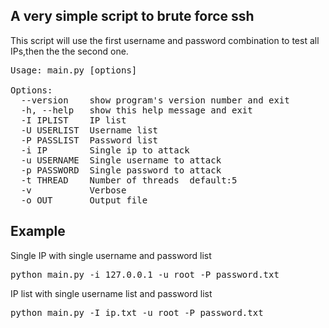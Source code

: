 ## A very simple script to brute force ssh

This script will use the first username and password combination to test all IPs,then the the second one.

<pre>
Usage: main.py [options]

Options:
  --version    show program's version number and exit
  -h, --help   show this help message and exit
  -I IPLIST    IP list
  -U USERLIST  Username list
  -P PASSLIST  Password list
  -i IP        Single ip to attack
  -u USERNAME  Single username to attack
  -p PASSWORD  Single password to attack
  -t THREAD    Number of threads  default:5
  -v           Verbose
  -o OUT       Output file
</pre>

## Example
Single IP with single username and password list
<pre>
python main.py -i 127.0.0.1 -u root -P password.txt
</pre>

IP list with single username list and password list
<pre>
python main.py -I ip.txt -u root -P password.txt
</pre>

